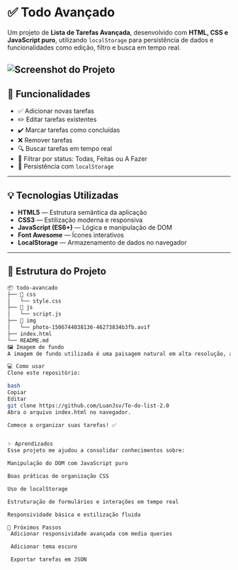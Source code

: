 # ✅ Todo Avançado

Um projeto de **Lista de Tarefas Avançada**, desenvolvido com **HTML, CSS e JavaScript puro**, utilizando `localStorage` para persistência de dados e funcionalidades como edição, filtro e busca em tempo real.

![Screenshot do Projeto](/img/Todo%20Avançado%20-%20Google%20Chrome%2006_08_2025%2023_40_04.png)
---

## 🚀 Funcionalidades

- ✅ Adicionar novas tarefas
- ✏️ Editar tarefas existentes
- ✔️ Marcar tarefas como concluídas
- ❌ Remover tarefas
- 🔍 Buscar tarefas em tempo real
- 🎯 Filtrar por status: Todas, Feitas ou A Fazer
- 💾 Persistência com `localStorage`

---

## 💡 Tecnologias Utilizadas

- **HTML5** — Estrutura semântica da aplicação
- **CSS3** — Estilização moderna e responsiva
- **JavaScript (ES6+)** — Lógica e manipulação de DOM
- **Font Awesome** — Ícones interativos
- **LocalStorage** — Armazenamento de dados no navegador

---

## 📁 Estrutura do Projeto

```bash
📦 todo-avancado
├── 📁 css
│   └── style.css
├── 📁 js
│   └── script.js
├── 📁 img
│   └── photo-1506744038136-46273834b3fb.avif
├── index.html
└── README.md
🖼️ Imagem de fundo
A imagem de fundo utilizada é uma paisagem natural em alta resolução, aplicada com background-size: cover; e centralizada para manter a estética em diferentes resoluções de tela.

💻 Como usar
Clone este repositório:

bash
Copiar
Editar
git clone https://github.com/LuanJsv/To-do-list-2.0
Abra o arquivo index.html no navegador.

Comece a organizar suas tarefas! ✅


✨ Aprendizados
Esse projeto me ajudou a consolidar conhecimentos sobre:

Manipulação do DOM com JavaScript puro

Boas práticas de organização CSS

Uso de localStorage

Estruturação de formulários e interações em tempo real

Responsividade básica e estilização fluida

📌 Próximos Passos
 Adicionar responsividade avançada com media queries

 Adicionar tema escuro

 Exportar tarefas em JSON